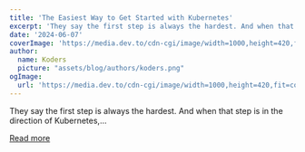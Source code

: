 ```yaml
---
title: 'The Easiest Way to Get Started with Kubernetes'
excerpt: 'They say the first step is always the hardest. And when that step is in the direction of Kubernetes,...'
date: '2024-06-07'
coverImage: 'https://media.dev.to/cdn-cgi/image/width=1000,height=420,fit=cover,gravity=auto,format=auto/https%3A%2F%2Fdev-to-uploads.s3.amazonaws.com%2Fuploads%2Farticles%2F9d6afbepsng1smhr5b2t.png'
author:
  name: Koders
  picture: "assets/blog/authors/koders.png"
ogImage:
  url: 'https://media.dev.to/cdn-cgi/image/width=1000,height=420,fit=cover,gravity=auto,format=auto/https%3A%2F%2Fdev-to-uploads.s3.amazonaws.com%2Fuploads%2Farticles%2F9d6afbepsng1smhr5b2t.png'
---
```


They say the first step is always the hardest. And when that step is in the direction of Kubernetes,...

[Read more](https://dev.to/cyclops-ui/the-easiest-way-to-get-started-with-kubernetes-3mg7)
